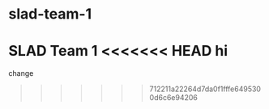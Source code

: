 # slad-team-1
SLAD Team 1
<<<<<<< HEAD
hi
=======
change
>>>>>>> 712211a22264d7da0f1fffe6495300d6c6e94206
